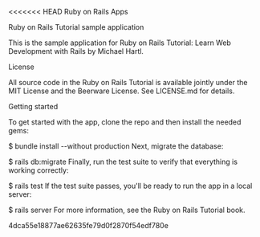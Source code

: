 <<<<<<< HEAD Ruby on Rails Apps

Ruby on Rails Tutorial sample application

This is the sample application for Ruby on Rails Tutorial: Learn Web Development with Rails by Michael Hartl.

License

All source code in the Ruby on Rails Tutorial is available jointly under the MIT License and the Beerware License. See LICENSE.md for details.

Getting started

To get started with the app, clone the repo and then install the needed gems:

$ bundle install --without production
Next, migrate the database:

$ rails db:migrate
Finally, run the test suite to verify that everything is working correctly:

$ rails test
If the test suite passes, you'll be ready to run the app in a local server:

$ rails server
For more information, see the Ruby on Rails Tutorial book.

4dca55e18877ae62635fe79d0f2870f54edf780e